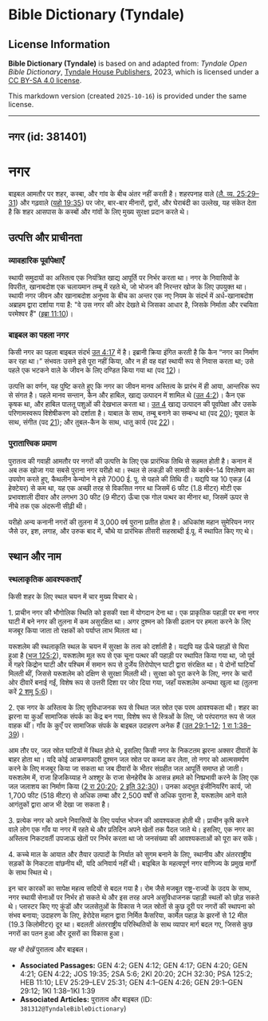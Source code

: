 # Bible Dictionary (Tyndale)

## License Information

**Bible Dictionary (Tyndale)** is based on and adapted from: _Tyndale Open Bible Dictionary_, [Tyndale House Publishers](https://tyndaleopenresources.com/), 2023, which is licensed under a [CC BY-SA 4.0 license](https://creativecommons.org/licenses/by-sa/4.0/legalcode.en).

This markdown version (created `2025-10-16`) is provided under the same license.



--------------------------------

## नगर (id: 381401)

नगर
===

बाइबल आमतौर पर शहर, कस्बा, और गांव के बीच अंतर नहीं करती है। शहरपनाह वाले ([लै. व्य. 25:29–31](https://ref.ly/Lev25:29-Lev25:31)) और गढ़वाले ([यहो 19:35](https://ref.ly/Josh19:35)) पर जोर, बार\-बार मीनारों, द्वारों, और घेराबंदी का उल्लेख, यह संकेत देता है कि शहर आसपास के कस्बों और गांवों के लिए मुख्य सुरक्षा प्रदान करते थे।

उत्पत्ति और प्राचीनता
---------------------

### व्यावहारिक पूर्वापेक्षाएँ

स्थायी समुदायों का अस्तित्व एक नियंत्रित खाद्य आपूर्ति पर निर्भर करता था। नगर के निवासियों के विपरीत, खानाबदोश एक चलायमान तम्बू में रहते थे, जो भोजन की निरन्तर खोज के लिए उपयुक्त था। स्थायी नगर जीवन और खानाबदोश अनुभव के बीच का अन्तर एक नए नियम के संदर्भ में अर्ध\-खानाबदोश अब्राहम द्वारा दर्शाया गया है: "वे उस नगर की ओर देखते थे जिसका आधार है, जिसके निर्माता और रचयिता परमेश्वर हैं" ([इब्रा 11:10](https://ref.ly/Heb11:10))।

### बाइबल का पहला नगर

किसी नगर का पहला बाइबल संदर्भ [उत 4:17](https://ref.ly/Gen4:17) में है। इब्रानी क्रिया इंगित करती है कि कैन “नगर का निर्माण कर रहा था।” संभवतः उसने इसे पूरा नहीं किया, और न ही वह वहां स्थायी रूप से निवास करता था; उसे पहले एक भटकने वाले के जीवन के लिए दण्डित किया गया था (पद [12](https://ref.ly/Gen4:12))।

उत्पत्ति का वर्णन, यह पुष्टि करते हुए कि नगर का जीवन मानव अस्तित्व के प्रारंभ में ही आया, आन्तरिक रूप से संगत है। पहले मानव सन्तान, कैन और हाबिल, खाद्य उत्पादन में शामिल थे ([उत 4:2](https://ref.ly/Gen4:2))। कैन एक कृषक था, और हाबिल पालतू पशुओं की देखभाल करता था। [उत 4](https://ref.ly/Gen4:1-Gen4:26) खाद्य उत्पादन की पूर्वापेक्षा और उसके परिणामस्वरूप विशेषीकरण को दर्शाता है। याबाल के साथ, तम्बू बनाने का सम्बन्ध था (पद [20](https://ref.ly/Gen4:20)); यूबाल के साथ, संगीत (पद [21](https://ref.ly/Gen4:21)); और तुबल\-कैन के साथ, धातु कार्य (पद [22](https://ref.ly/Gen4:22))।

### पुरातात्त्विक प्रमाण

पुरातत्व की गवाही आमतौर पर नगरों की उत्पत्ति के लिए एक प्रारंभिक तिथि से सहमत होती है। कनान में अब तक खोजा गया सबसे पुराना नगर यरीहो था। स्थल से लकड़ी की सामग्री के कार्बन\-14 विश्लेषण का उपयोग करते हुए, कैथलीन केन्योन ने इसे 7000 ई. पू. से पहले की तिथि दी। यद्यपि यह 10 एकड़ (4 हेक्टेयर) से कम था, यह एक अच्छी तरह से विकसित नगर था जिसमें 6 फीट (1\.8 मीटर) मोटी एक प्रभावशाली दीवार और लगभग 30 फीट (9 मीटर) ऊँचा एक गोल पत्थर का मीनार था, जिसमें ऊपर से नीचे तक एक अंदरूनी सीढ़ी थी।

यरीहो अन्य कनानी नगरों की तुलना में 3,000 वर्ष पुराना प्रतीत होता है। अधिकांश महान सुमेरियन नगर जैसे उर, इश, लगाह, और उरुक बाद में, चौथे या प्रारंभिक तीसरी सहस्राब्दी ई.पू. में स्थापित किए गए थे।

स्थान और नाम
------------

### स्थलाकृतिक आवश्यकताएँ

किसी शहर के लिए स्थल चयन में चार मुख्य विचार थे।

1\. प्राचीन नगर की भौगोलिक स्थिति को इसकी रक्षा में योगदान देना था। एक प्राकृतिक पहाड़ी पर बना नगर घाटी में बने नगर की तुलना में कम असुरक्षित था। अगर दुश्मन को किसी ढलान पर हमला करने के लिए मजबूर किया जाता तो रक्षकों को पर्याप्त लाभ मिलता था।

यरूशलेम की स्थलाकृति स्थल के चयन में सुरक्षा के तत्व को दर्शाती है। यद्यपि यह ऊँचे पहाड़ों से घिरा हुआ है ([भज 125:2](https://ref.ly/Ps125:2)), यरूशलेम मूल रूप से एक चूना पत्थर की पहाड़ी पर स्थापित किया गया था, जो पूर्व में गहरे किद्रोन घाटी और पश्चिम में समान रूप से दुर्जेय तिरोपोएन घाटी द्वारा संरक्षित था। ये दोनों घाटियाँ मिलती थीं, जिससे यरूशलेम को दक्षिण से सुरक्षा मिलती थी। सुरक्षा को पूरा करने के लिए, नगर के चारों ओर दीवारें बनाई गईं, विशेष रूप से उत्तरी दिशा पर जोर दिया गया, जहाँ यरूशलेम अन्यथा खुला था (तुलना करें [2 शमू 5:6](https://ref.ly/2Sam5:6))।

2\. एक नगर के अस्तित्व के लिए सुविधाजनक रूप से स्थित जल स्रोत एक परम आवश्यकता थी। शहर का झरना या कुआँ सामाजिक संपर्क का केंद्र बन गया, विशेष रूप से स्त्रिओं के लिए, जो परंपरागत रूप से जल वाहक थीं। गाँव के कुएँ पर सामाजिक संपर्क के बाइबल उदाहरण अनेक हैं ([उत 29:1–12](https://ref.ly/Gen29:1-Gen29:12); [1 रा 1:38–39](https://ref.ly/1Kgs1:38-1Kgs1:39))।

आम तौर पर, जल स्रोत घाटियों में स्थित होते थे, इसलिए किसी नगर के निकटतम झरना अक्सर दीवारों के बाहर होता था। यदि कोई आक्रमणकारी दुश्मन जल स्रोत पर कब्जा कर लेता, तो नगर को आत्मसमर्पण करने के लिए मजबूर किया जा सकता था जब दीवारों के भीतर संग्रहीत जल आपूर्ति समाप्त हो जाती। यरूशलेम में, राजा हिजकिय्याह ने अश्शूर के राजा सेनहेरीब के आसन्न हमले को निष्प्रभावी करने के लिए एक जल जलाशय का निर्माण किया ([2 रा 20:20](https://ref.ly/2Kgs20:20); [2 इति 32:30](https://ref.ly/2Chr32:30))। उनका अद्भुत इंजीनियरिंग कार्य, जो 1,700 फीट (518 मीटर) से अधिक लम्बा और 2,500 वर्षों से अधिक पुराना है, यरूशलेम आने वाले आगंतुकों द्वारा आज भी देखा जा सकता है।

3\. प्रत्येक नगर को अपने निवासियों के लिए पर्याप्त भोजन की आवश्यकता होती थी। प्राचीन कृषि करने वाले लोग एक गाँव या नगर में रहते थे और प्रतिदिन अपने खेतों तक पैदल जाते थे। इसलिए, एक नगर का अस्तित्व निकटवर्ती उपजाऊ खेतों पर निर्भर करता था जो जनसंख्या की आवश्यकताओं को पूरा कर सकें।

4\. कच्चे माल के आयात और तैयार उत्पादों के निर्यात को सुगम बनाने के लिए, स्थानीय और अंतरराष्ट्रीय सड़कों के निकटता वांछनीय थी, यदि अनिवार्य नहीं थी। बाइबिल के महत्वपूर्ण नगर वाणिज्य के प्रमुख मार्गों के साथ स्थित थे।

इन चार कारकों का सापेक्ष महत्व सदियों से बदल गया है। रोम जैसे मजबूत राष्ट्र\-राज्यों के उदय के साथ, नगर स्थायी सेनाओं पर निर्भर हो सकते थे और इस तरह अपने असुविधाजनक पहाड़ी स्थलों को छोड़ सकते थे। प्लास्टर किए गए कुंडों और जलसेतुओं के विकास ने जल स्रोतों से कुछ दूरी पर नगरों की स्थापना को संभव बनाया; उदाहरण के लिए, हेरोदेस महान द्वारा निर्मित कैसरिया, कार्मेल पहाड़ के झरनों से 12 मील (19\.3 किलोमीटर) दूर था। बदलती अंतरराष्ट्रीय परिस्थितियों के साथ व्यापार मार्ग बदल गए, जिससे कुछ नगरों का पतन हुआ और दूसरों का विकास हुआ।

*यह भी देखें* पुरातत्व और बाइबल।

* **Associated Passages:** GEN 4:2; GEN 4:12; GEN 4:17; GEN 4:20; GEN 4:21; GEN 4:22; JOS 19:35; 2SA 5:6; 2KI 20:20; 2CH 32:30; PSA 125:2; HEB 11:10; LEV 25:29–LEV 25:31; GEN 4:1–GEN 4:26; GEN 29:1–GEN 29:12; 1KI 1:38–1KI 1:39
* **Associated Articles:** पुरातत्व और बाइबल (ID: `381312@TyndaleBibleDictionary`)

